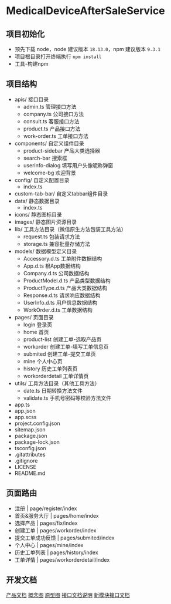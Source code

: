 # MedicalDeviceAfterSaleService

## 项目初始化

* 预先下载 node，node 建议版本 `18.13.0`，npm 建议版本 `9.3.1`
* 项目根目录打开终端执行 `npm install`
* 工具-构建npm

## 项目结构

- apis/ 接口目录
  - admin.ts 管理接口方法
  - company.ts 公司接口方法
  - consult.ts 客服接口方法
  - product.ts 产品接口方法
  - work-order.ts 工单接口方法
- components/ 自定义组件目录
  - product-sidebar 产品大类选择器
  - search-bar 搜索框
  - userinfo-dialog 填写用户头像昵称弹窗
  - welcome-bg 欢迎背景
- config/ 自定义配置目录
  - index.ts
- custom-tab-bar/ 自定义tabbar组件目录
- data/ 静态数据目录
  - index.ts
- icons/ 静态图标目录
- images/ 静态图片资源目录
- lib/ 工具方法目录（微信原生方法包装工具方法）
  - request.ts 包装请求方法
  - storage.ts 兼容批量存储方法
- models/ 数据模型定义目录
  - Accessory.d.ts 工单附件数据结构
  - App.d.ts 根App数据结构
  - Company.d.ts 公司数据结构
  - ProductModel.d.ts 产品类型数据结构
  - ProductType.d.ts 产品大类数据结构
  - Response.d.ts 请求响应数据结构
  - UserInfo.d.ts 用户信息数据结构
  - WorkOrder.d.ts 工单数据结构
- pages/ 页面目录
  - login 登录页
  - home 首页
  - product-list 创建工单-选取产品页
  - workorder 创建工单-填写工单信息页
  - submited 创建工单-提交工单页
  - mine 个人中心页
  - history 历史工单列表页
  - workorderdetail 工单详情页
- utils/ 工具方法目录（其他工具方法）
  - date.ts 日期转换方法文件
  - validate.ts 手机号密码等校验方法文件
- app.ts
- app.json
- app.scss
- project.config.json
- sitemap.json
- package.json
- package-lock.json
- tsconfig.json
- .gitattributes
- .gitignore
- LICENSE
- README.md

## 页面路由

- 注册 | page/register/index
- 首页&服务大厅 | pages/home/index
- 选择产品 | pages/fix/index
- 创建工单 | pages/workorder/index
- 提交工单成功反馈 | pages/submited/index
- 个人中心 | pages/mine/index
- 历史工单列表 | pages/history/index
- 工单详情 | pages/workorderdetail/index

## 开发文档

[产品文档](https://wizzstudio.feishu.cn/docx/doxcn3OPMHR2E2UbeU8PWE0EjFh)
[概念图](https://modao.cc/app/uojxAUBurl46enoCEJNZy)
[原型图](https://www.figma.com/file/AexzIo733ORZWnnNYJNRVo/%E5%AE%A2%E6%9C%8D%E5%B7%A5%E5%8D%95%E7%B3%BB%E7%BB%9F)
[接口文档说明](https://wizzstudio.feishu.cn/docx/QYondktQKoDH2vx6n0BcEedCnVh)
[新模块接口文档](https://www.apifox.cn/apidoc/shared-b274c37a-1f50-414f-97d8-b5ec3975541c?pwd=aftersale1111)
